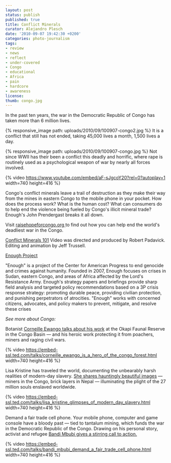 ```yaml
---
layout: post
status: publish
published: true
title: Conflict Minerals
curator: Alejandro Plesch
date: '2010-09-07 19:42:30 +0200'
categories: photo-journalism
tags:
- review
- news
- reflect
- under-covered
- Congo
- educational
- Africa
- pain
- hardcore
- awareness
license:
thumb: congo.jpg
---
```



In the past ten years, the war in the Democratic Republic of Congo has taken more than 6 million lives.

{% responsive_image path: uploads/2010/09/100907-congo2.jpg %}
It is a conflict that still has not ended, taking 45,000 lives a month, 1,500 lives a day.

{% responsive_image path: uploads/2010/09/100907-congo.jpg %}
Not since WWII has their been a conflict this deadly and horrific, where rape is routinely used as a psychological weapon of war by nearly all forces involved.


{% video https://www.youtube.com/embed/aF-sJgcoY20?rel=0?autoplay=1 width=740 height=416 %}

Congo's conflict minerals leave a trail of destruction as they make their way from the mines in eastern Congo to the mobile phone in your pocket. How does the process work? What is the human cost? What can consumers do to help end the violence being fueled by Congo's illicit mineral trade? Enough's John Prendergast breaks it all down.

Visit <a target="_blank" href="www.raisehopeforcongo.org"> raisehopeforcongo.org </a>to find out how you can help end the world's deadliest war in the Congo.

<a target="_blank" href="www.youtube.com/embed/aF-sJgcoY20?rel=0?autoplay=1">Conflict Minerals 101</a> Video was directed and produced by Robert Padavick. Editing and animation by Jeff Trussell.

<a target="_blank" href=" http://www.enoughproject.org" alt="The project to end genocide and crimes against humanity." title="Enough is a project of the Center for American Progress to end genocide and crimes against humanity. Founded in 2007, Enough focuses on crises in Sudan, eastern Congo, and areas of Africa affected by the Lord's Resistance Army. Enough's strategy papers and briefings provide sharp field analysis and targeted policy recommendations based on a 3P crisis response strategy: promoting durable peace, providing civilian protection, and punishing perpetrators of atrocities. Enough works with concerned citizens, advocates, and policy makers to prevent, mitigate, and resolve these crises." class="ico_ext">Enough Project</a>

"Enough" is a project of the Center for American Progress to end genocide and crimes against humanity. Founded in 2007, Enough focuses on crises in Sudan, eastern Congo, and areas of Africa affected by the Lord's Resistance Army. Enough's strategy papers and briefings provide sharp field analysis and targeted policy recommendations based on a 3P crisis response strategy: promoting durable peace, providing civilian protection, and punishing perpetrators of atrocities. "Enough" works with concerned citizens, advocates, and policy makers to prevent, mitigate, and resolve these crises

_See more about Congo:_

Botanist <a target="_blank" href="https://www.ted.com/talks/corneille_ewango_is_a_hero_of_the_congo_forest">Corneille Ewango talks about his work</a> at the Okapi Faunal Reserve in the Congo Basin — and his heroic work protecting it from poachers, miners and raging civil wars.

{% video https://embed-ssl.ted.com/talks/corneille_ewango_is_a_hero_of_the_congo_forest.html width=740 height=416 %}


Lisa Kristine has traveled the world, documenting the unbearably harsh realities of modern-day slavery. <a target="_blank" href="https://www.ted.com/talks/lisa_kristine_glimpses_of_modern_day_slavery">She shares hauntingly beautiful images</a> — miners in the Congo, brick layers in Nepal — illuminating the plight of the 27 million souls enslaved worldwide.

{% video https://embed-ssl.ted.com/talks/lisa_kristine_glimpses_of_modern_day_slavery.html width=740 height=416 %}

Demand a fair trade cell phone.
Your mobile phone, computer and game console have a bloody past — tied to tantalum mining, which funds the war in the Democratic Republic of the Congo. Drawing on his personal story, activist and refugee <a target="_blank" href="https://www.ted.com/talks/bandi_mbubi_demand_a_fair_trade_cell_phone">Bandi Mbubi gives a stirring call to action.</a>


{% video https://embed-ssl.ted.com/talks/bandi_mbubi_demand_a_fair_trade_cell_phone.html width=740 height=416 %}
